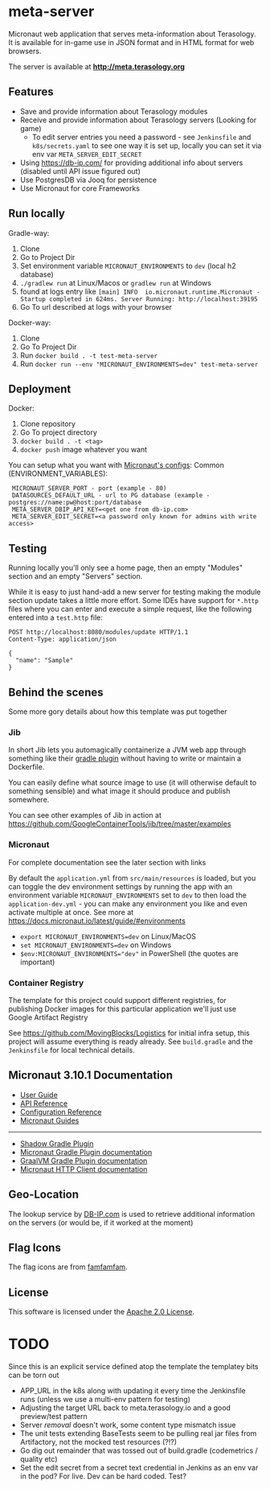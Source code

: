 meta-server
=========

Micronaut web application that serves meta-information about Terasology.
It is available for in-game use in JSON format and in HTML format for web browsers.

The server is available at
**http://meta.terasology.org**

Features
-------------
* Save and provide information about Terasology modules
* Receive and provide information about Terasology servers (Looking for game)
  * To edit server entries you need a password - see `Jenkinsfile` and `k8s/secrets.yaml` to see one way it is set up, locally you can set it via env var `META_SERVER_EDIT_SECRET`  
* Using https://db-ip.com/ for providing additional info about servers (disabled until API issue figured out)
* Use PostgresDB via Jooq for persistence
* Use Micronaut for core Frameworks


Run locally
-------------
Gradle-way:
1. Clone
2. Go to Project Dir
3. Set environment variable `MICRONAUT_ENVIRONMENTS` to `dev` (local h2 database)
4. `./gradlew run` at Linux/Macos or `gradlew run` at Windows
5. found at logs entry like `[main] INFO  io.micronaut.runtime.Micronaut - Startup completed in 624ms. Server Running: http://localhost:39195`
6. Go To url described at logs with your browser

Docker-way:
1. Clone
2. Go To Project Dir
3. Run `docker build . -t test-meta-server`
4. Run `docker run --env "MICRONAUT_ENVIRONMENTS=dev" test-meta-server`

Deployment
-------------
Docker:
1. Clone repository
2. Go To project directory
3. `docker build . -t <tag>`
4. `docker push` image whatever you want

You can setup what you want with [Micronaut's configs](https://docs.micronaut.io/latest/guide/index.html#config):
Common (ENVIRONMENT_VARIABLES):

     MICRONAUT_SERVER_PORT - port (example - 80)
     DATASOURCES_DEFAULT_URL - url to PG database (example - postgres://name:pw@host:port/database
     META_SERVER_DBIP_API_KEY=<get one from db-ip.com>
     META_SERVER_EDIT_SECRET=<a password only known for admins with write access>

## Testing

Running locally you'll only see a home page, then an empty "Modules" section and an empty "Servers" section.

While it is easy to just hand-add a new server for testing making the module section update takes a little more effort. Some IDEs have support for `*.http` files where you can enter and execute a simple request, like the following entered into a `test.http` file:

```
POST http://localhost:8080/modules/update HTTP/1.1
Content-Type: application/json  

{
  "name": "Sample" 
}
```

## Behind the scenes

Some more gory details about how this template was put together

### Jib

In short Jib lets you automagically containerize a JVM web app through something like their [gradle plugin](https://github.com/GoogleContainerTools/jib/tree/master/jib-gradle-plugin) without having to write or maintain a Dockerfile.

You can easily define what source image to use (it will otherwise default to something sensible) and what image it should produce and publish somewhere.

You can see other examples of Jib in action at https://github.com/GoogleContainerTools/jib/tree/master/examples

### Micronaut

For complete documentation see the later section with links

By default the `application.yml` from `src/main/resources` is loaded, but you can toggle the dev environment settings by running the app with an environment variable `MICRONAUT_ENVIRONMENTS` set to `dev` to then load the `application-dev.yml` - you can make any environment you like and even activate multiple at once. See more at https://docs.micronaut.io/latest/guide/#environments

* `export MICRONAUT_ENVIRONMENTS=dev` on Linux/MacOS
* `set MICRONAUT_ENVIRONMENTS=dev` on Windows
* `$env:MICRONAUT_ENVIRONMENTS="dev"` in PowerShell (the quotes are important)

### Container Registry

The template for this project could support different registries, for publishing Docker images for this particular application we'll just use Google Artifact Registry

See https://github.com/MovingBlocks/Logistics for initial infra setup, this project will assume everything is ready already. See `build.gradle` and the `Jenkinsfile` for local technical details.

## Micronaut 3.10.1 Documentation

- [User Guide](https://docs.micronaut.io/3.10.1/guide/index.html)
- [API Reference](https://docs.micronaut.io/3.10.1/api/index.html)
- [Configuration Reference](https://docs.micronaut.io/3.10.1/guide/configurationreference.html)
- [Micronaut Guides](https://guides.micronaut.io/index.html)
---

- [Shadow Gradle Plugin](https://plugins.gradle.org/plugin/com.github.johnrengelman.shadow)
- [Micronaut Gradle Plugin documentation](https://micronaut-projects.github.io/micronaut-gradle-plugin/latest/)
- [GraalVM Gradle Plugin documentation](https://graalvm.github.io/native-build-tools/latest/gradle-plugin.html)
- [Micronaut HTTP Client documentation](https://docs.micronaut.io/latest/guide/index.html#httpClient)

Geo-Location
-------------

The lookup service by [DB-IP.com](https://db-ip.com/) is used to retrieve additional information on the servers (or would be, if it worked at the moment)


Flag Icons
-------------

The flag icons are from [famfamfam](http://www.famfamfam.com/lab/icons/flags/).

License
-------------

This software is licensed under the [Apache 2.0 License](http://www.apache.org/licenses/LICENSE-2.0.html).

# TODO

Since this is an explicit service defined atop the template the templatey bits can be torn out

* APP_URL in the k8s along with updating it every time the Jenkinsfile runs (unless we use a multi-env pattern for testing)
* Adjusting the target URL back to meta.terasology.io and a good preview/test pattern
* Server _removal_ doesn't work, some content type mismatch issue
* The unit tests extending BaseTests seem to be pulling real jar files from Artifactory, not the mocked test resources (?!?)
* Go dig out remainder that was tossed out of build.gradle (codemetrics / quality etc)
* Set the edit secret from a secret text credential in Jenkins as an env var in the pod? For live. Dev can be hard coded. Test? 
